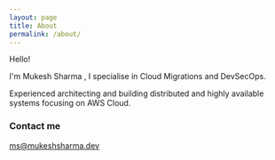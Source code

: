 ```yaml
---
layout: page
title: About
permalink: /about/
---
```


Hello!

I'm Mukesh Sharma , I specialise in Cloud Migrations and DevSecOps.

Experienced architecting and building distributed and highly available systems focusing on AWS Cloud.



### Contact me
[ms@mukeshsharma.dev](mailto:ms@mukeshsharma..dev)
